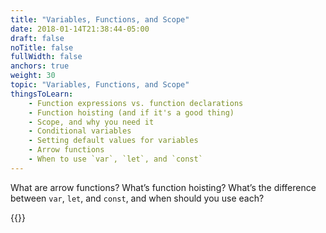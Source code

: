 ```yaml
---
title: "Variables, Functions, and Scope"
date: 2018-01-14T21:38:44-05:00
draft: false
noTitle: false
fullWidth: false
anchors: true
weight: 30
topic: "Variables, Functions, and Scope"
thingsToLearn:
    - Function expressions vs. function declarations
    - Function hoisting (and if it's a good thing)
    - Scope, and why you need it
    - Conditional variables
    - Setting default values for variables
    - Arrow functions
    - When to use `var`, `let`, and `const`
---
```


What are arrow functions? What’s function hoisting? What’s the difference between `var`, `let`, and `const`, and when should you use each?

{{<cta for="learnvjs-roadmap">}}